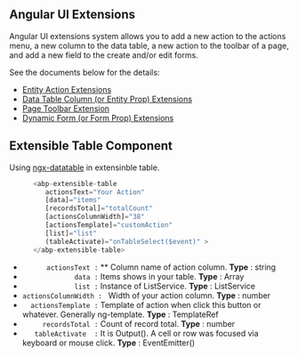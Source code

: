 ## Angular UI Extensions

Angular UI extensions system allows you to add a new action to the actions menu, a new column to the data table, a new action to the toolbar of a page, and add a new field to the create and/or edit forms.

See the documents below for the details:

* [Entity Action Extensions](Entity-Action-Extensions.md)
* [Data Table Column (or Entity Prop) Extensions](Data-Table-Column-Extensions.md)
* [Page Toolbar Extension](Page-Toolbar-Extensions.md)
* [Dynamic Form (or Form Prop) Extensions](Dynamic-Form-Extensions.md)

##  Extensible Table Component

Using [ngx-datatable](https://github.com/swimlane/ngx-datatable) in extensinble table.

````ts
      <abp-extensible-table
         actionsText="Your Action"
         [data]="items"
         [recordsTotal]="totalCount"
         [actionsColumnWidth]="38"
         [actionsTemplate]="customAction"
         [list]="list"
         (tableActivate)="onTableSelect($event)" > 
      </abp-extensible-table>
````

 * `       actionsText : ` ** Column name of action column. **Type** : string
 * `              data : ` Items shows in your table. **Type** : Array<any>
 * `              list : ` Instance of ListService. **Type** : ListService
 * `actionsColumnWidth : ` Width of your action column. **Type** : number
 * `   actionsTemplate : ` Template of action when click this button or whatever. Generally ng-template. **Type** : TemplateRef<any>
 * `      recordsTotal : ` Count of record total. **Type** : number
 * `    tableActivate  : ` It is Output(). A cell or row was focused via keyboard or mouse click. **Type** : EventEmitter() 
